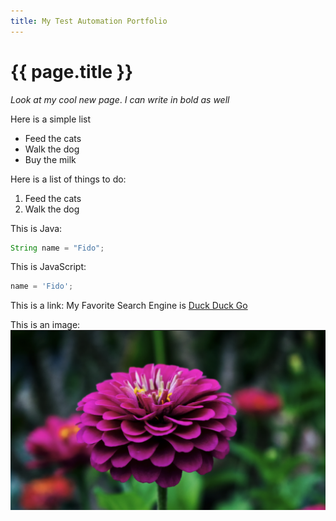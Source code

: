```yaml
---
title: My Test Automation Portfolio
---
```


# {{ page.title }}

_Look at my cool new page_. *I can write in bold as well*

Here is a simple list
- Feed the cats
- Walk the dog
- Buy the milk

Here is a list of things to do:
1. Feed the cats
1. Walk the dog

This is Java:
```java
String name = "Fido";
```

This is JavaScript:
```javascript
name = 'Fido';
```

This is a link: My Favorite Search Engine is [Duck Duck Go](https://www.duckduckgo.com)

This is an image: ![A random flower](flower.png)


